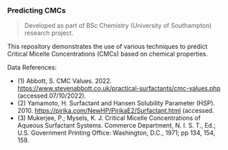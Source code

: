 ### Predicting CMCs

> Developed as part of BSc Chemistry (University of Southampton) research project.

This repository demonstrates the use of various techniques to predict Critical Micelle Concentrations (CMCs) based on chemical properties.

Data References:
- (1) Abbott, S. CMC Values. 2022. https://www.stevenabbott.co.uk/practical-surfactants/cmc-values.php (accessed 07/10/2022).
- (2) Yamamoto, H. Surfactant and Hansen Solubility Parameter (HSP). 2010. https://pirika.com/NewHP/PirikaE2/Surfactant.html (accessed.
- (3) Mukerjee, P.; Mysels, K. J. Critical Micelle Concentrations of Aqueous Surfactant Systems. Commerce Department, N. I. S. T., Ed.; U.S. Government Printing Office: Washington, D.C., 1971; pp 134, 154, 159.
